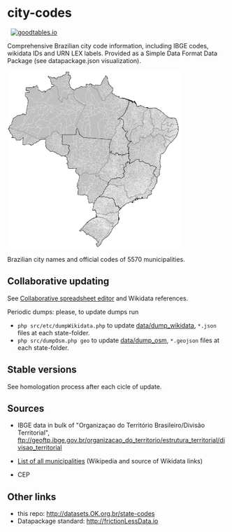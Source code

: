 # city-codes

&nbsp; [![goodtables.io](https://goodtables.io/badge/github/datasets-br/city-codes.svg)](https://goodtables.io/github/datasets-br/city-codes) <!-- &nbsp; [![](https://upload.wikimedia.org/wikipedia/commons/e/eb/PICOL_icon_View.svg) datapackage preview](http://data.okfn.org/tools/view?url=https%3A%2F%2Fraw.githubusercontent.com%2Fdatasets-br%2Fcity-codes%2Fmaster%2Fdatapackage.json)-->

Comprehensive Brazilian city code information, including IBGE codes, wikidata IDs and URN LEX labels. 
Provided as a Simple Data Format Data Package (see datapackage.json visualization).

![](assets/Brazil_Municipalities-400px.png)

Brazilian city names and official codes of 5570 municipalities.

## Collaborative updating

See [Collaborative spreadsheet editor](https://docs.google.com/spreadsheets/d/1A4WzBTH26YMtp62CCaOjS30WwlubauSmOnpecZQ-fpI/) and Wikidata references.

Periodic dumps: please, to update dumps run
* `php src/etc/dumpWikidata.php` to update [data/dump_wikidata](data/dump_wikidata), `*.json` files at each state-folder.
* `php src/dumpOsm.php geo` to update [data/dump_osm](data/dump_osm), `*.geojson` files at each state-folder.

## Stable versions

See homologation process after each cicle of update.

## Sources

* IBGE data in bulk of "Organizaçao do Território Brasileiro/Divisão Territorial", ftp://geoftp.ibge.gov.br/organizacao_do_territorio/estrutura_territorial/divisao_territorial

* [List of all municipalities](https://pt.wikipedia.org/wiki/Lista_de_munic%C3%ADpios_do_Brasil) (Wikipedia and source of Wikidata links)

* CEP

## Other links

* this repo: http://datasets.OK.org.br/state-codes
* Datapackage standard: http://frictionLessData.io
